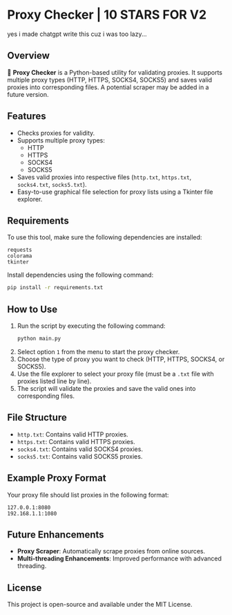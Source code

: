 # Proxy Checker | 10 STARS FOR V2
yes i made chatgpt write this cuz i was too lazy...
## Overview
🔱 **Proxy Checker** is a Python-based utility for validating proxies. It supports multiple proxy types (HTTP, HTTPS, SOCKS4, SOCKS5) and saves valid proxies into corresponding files. A potential scraper may be added in a future version.

## Features
- Checks proxies for validity.
- Supports multiple proxy types:
  - HTTP
  - HTTPS
  - SOCKS4
  - SOCKS5
- Saves valid proxies into respective files (`http.txt`, `https.txt`, `socks4.txt`, `socks5.txt`).
- Easy-to-use graphical file selection for proxy lists using a Tkinter file explorer.

## Requirements
To use this tool, make sure the following dependencies are installed:

```
requests
colorama
tkinter
```

Install dependencies using the following command:

```bash
pip install -r requirements.txt
```

## How to Use
1. Run the script by executing the following command:
   ```bash
   python main.py
   ```
2. Select option `1` from the menu to start the proxy checker.
3. Choose the type of proxy you want to check (HTTP, HTTPS, SOCKS4, or SOCKS5).
4. Use the file explorer to select your proxy file (must be a `.txt` file with proxies listed line by line).
5. The script will validate the proxies and save the valid ones into corresponding files.

## File Structure
- `http.txt`: Contains valid HTTP proxies.
- `https.txt`: Contains valid HTTPS proxies.
- `socks4.txt`: Contains valid SOCKS4 proxies.
- `socks5.txt`: Contains valid SOCKS5 proxies.

## Example Proxy Format
Your proxy file should list proxies in the following format:

```
127.0.0.1:8080
192.168.1.1:1080
```

## Future Enhancements
- **Proxy Scraper**: Automatically scrape proxies from online sources.
- **Multi-threading Enhancements**: Improved performance with advanced threading.

## License
This project is open-source and available under the MIT License.
